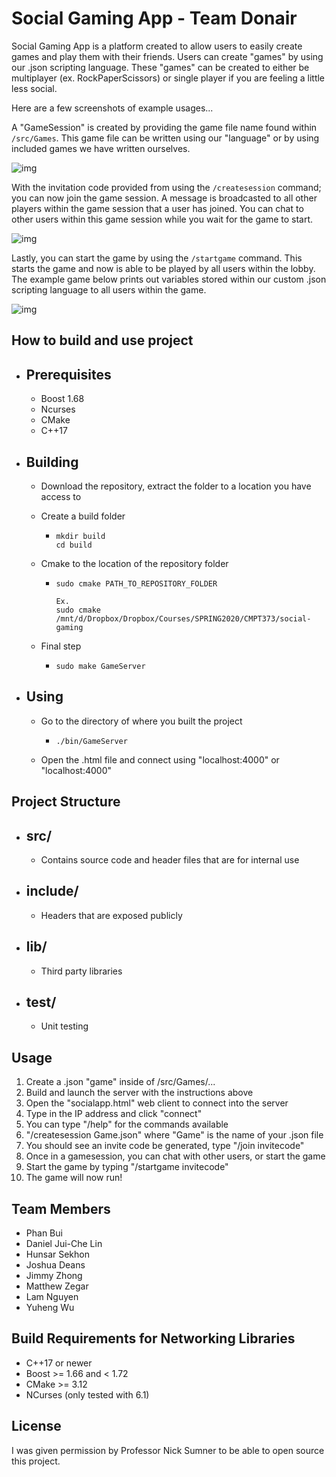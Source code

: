 # Social Gaming App - Team Donair

Social Gaming App is a platform created to allow users to easily create games and play them with their friends. Users can create "games" by using our .json scripting language. These "games" can be created to either be multiplayer (ex. RockPaperScissors) or single player if you are feeling a little less social.

Here are a few screenshots of example usages...

A "GameSession" is created by providing the game file name found within `/src/Games`. This game file can be written using our "language" or by using included games we have written ourselves.

![img](https://i.gyazo.com/e2fc2e64cc734b2422ad78344b9a4151.png)

With the invitation code provided from using the `/createsession` command; you can now join the game session. A message is broadcasted to all other players within the game session that a user has joined. You can chat to other users within this game session while you wait for the game to start.

![img](https://i.gyazo.com/662e589822025a67eb421f20e479c960.png)

Lastly, you can start the game by using the `/startgame` command. This starts the game and now is able to be played by all users within the lobby. The example game below prints out variables stored within our custom .json scripting language to all users within the game.

![img](https://i.gyazo.com/62e57adc227d9f7db4029f48165ad295.png)

## How to build and use project

- ## Prerequisites

  - Boost 1.68
  - Ncurses
  - CMake
  - C++17

  

- ## Building

  - Download the repository, extract the folder to a location you have access to

  - Create a build folder

    - ```
      mkdir build
      cd build
      ```

  - Cmake to the location of the repository folder

    - ```
      sudo cmake PATH_TO_REPOSITORY_FOLDER
      
      Ex.
      sudo cmake /mnt/d/Dropbox/Dropbox/Courses/SPRING2020/CMPT373/social-gaming
      ```

  - Final step

    - ```
      sudo make GameServer
      ```

- ## Using

  - Go to the directory of where you built the project

    - ```
      ./bin/GameServer
      ```

  - Open the .html file and connect using "localhost:4000" or "localhost:4000"

## Project Structure

- ## src/

  - Contains source code and header files that are for internal use

- ## include/

  - Headers that are exposed publicly

- ## lib/

  - Third party libraries

- ## test/

  - Unit testing
  
## Usage
1. Create a .json "game" inside of /src/Games/...
2. Build and launch the server with the instructions above
3. Open the "socialapp.html" web client to connect into the server
4. Type in the IP address and click "connect"
5. You can type "/help" for the commands available
6. "/createsession Game.json" where "Game" is the name of your .json file
7. You should see an invite code be generated, type "/join invitecode"
8. Once in a gamesession, you can chat with other users, or start the game
9. Start the game by typing "/startgame invitecode"
10. The game will now run!

## Team Members
- Phan Bui
- Daniel Jui-Che Lin
- Hunsar Sekhon
- Joshua Deans
- Jimmy Zhong
- Matthew Zegar
- Lam Nguyen
- Yuheng Wu

## Build Requirements for Networking Libraries
- C++17 or newer
- Boost >= 1.66 and < 1.72
- CMake >= 3.12
- NCurses (only tested with 6.1)

## License

I was given permission by Professor Nick Sumner to be able to open source this project.

